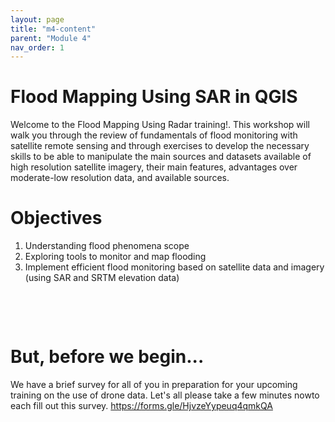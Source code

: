 ```yaml
---
layout: page
title: "m4-content"
parent: "Module 4"
nav_order: 1
---
```



# Flood Mapping Using SAR in QGIS
Welcome to the Flood Mapping Using Radar training!. This workshop will walk you through the review of fundamentals of flood monitoring with satellite remote sensing and through exercises to develop the necessary skills to be able to manipulate the main sources and datasets available of high resolution satellite imagery, their main features, advantages over moderate-low resolution data, and available sources.

# Objectives

1. Understanding flood phenomena scope
2. Exploring tools to monitor and map flooding
3. Implement efficient flood monitoring based on satellite data and imagery (using SAR and SRTM elevation data)

&nbsp;

&nbsp;


# But, before we begin... #
We have a brief survey for all of you in preparation for your upcoming training on the use of drone data. Let's all please take a few minutes nowto each fill out this survey.
https://forms.gle/HjvzeYypeuq4qmkQA

